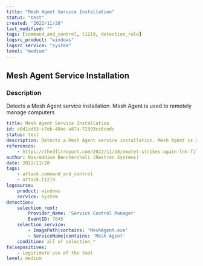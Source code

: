 ```yaml
---
title: "Mesh Agent Service Installation"
status: "test"
created: "2022/11/28"
last_modified: ""
tags: [command_and_control, t1219, detection_rule]
logsrc_product: "windows"
logsrc_service: "system"
level: "medium"
---
```


## Mesh Agent Service Installation

### Description

Detects a Mesh Agent service installation. Mesh Agent is used to remotely manage computers

```yml
title: Mesh Agent Service Installation
id: e0d1ad53-c7eb-48ec-a87a-72393cc6cedc
status: test
description: Detects a Mesh Agent service installation. Mesh Agent is used to remotely manage computers
references:
    - https://thedfirreport.com/2022/11/28/emotet-strikes-again-lnk-file-leads-to-domain-wide-ransomware/
author: Nasreddine Bencherchali (Nextron Systems)
date: 2022/11/28
tags:
    - attack.command_and_control
    - attack.t1219
logsource:
    product: windows
    service: system
detection:
    selection_root:
        Provider_Name: 'Service Control Manager'
        EventID: 7045
    selection_service:
        - ImagePath|contains: 'MeshAgent.exe'
        - ServiceName|contains: 'Mesh Agent'
    condition: all of selection_*
falsepositives:
    - Legitimate use of the tool
level: medium

```
